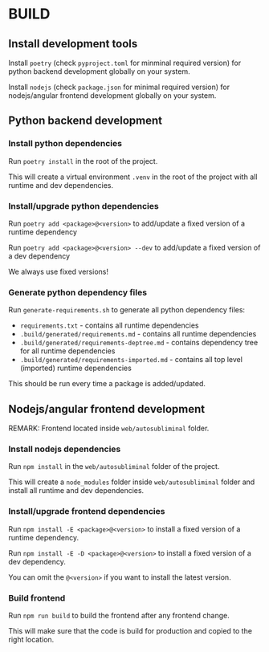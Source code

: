 # BUILD

## Install development tools

Install `poetry` (check `pyproject.toml` for minminal required version) for python backend development globally on your system.

Install `nodejs` (check `package.json` for minimal required version) for nodejs/angular frontend development globally on your system.

## Python backend development

### Install python dependencies

Run `poetry install` in the root of the project.

This will create a virtual environment `.venv` in the root of the project with all runtime and dev dependencies.

### Install/upgrade python dependencies

Run `poetry add <package>@<version>` to add/update a fixed version of a runtime dependency

Run `poetry add <package>@<version> --dev` to add/update a fixed version of a dev dependency

We always use fixed versions!

### Generate python dependency files

Run `generate-requirements.sh` to generate all python dependency files:
* `requirements.txt` - contains all runtime dependencies
* `.build/generated/requirements.md` - contains all runtime dependencies
* `.build/generated/requirements-deptree.md` - contains dependency tree for all runtime dependencies
* `.build/generated/requirements-imported.md` - contains all top level (imported) runtime dependencies

This should be run every time a package is added/updated.

## Nodejs/angular frontend development

REMARK: Frontend located inside `web/autosubliminal` folder.

### Install nodejs dependencies

Run `npm install` in the `web/autosubliminal` folder of the project.

This will create a `node_modules` folder inside `web/autosubliminal` folder and install all runtime and dev dependencies.

### Install/upgrade frontend dependencies

Run `npm install -E <package>@<version>` to install a fixed version of a runtime dependency.

Run `npm install -E -D <package>@<version>` to install a fixed version of a dev dependency.

You can omit the `@<version>` if you want to install the latest version.

### Build frontend

Run `npm run build` to build the frontend after any frontend change.

This will make sure that the code is build for production and copied to the right location.
